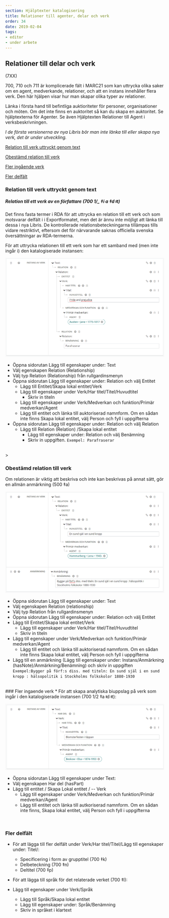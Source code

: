 ```yaml
---
section: Hjälptexter katalogisering
title: Relationer till agenter, delar och verk
order: 34
date: 2019-02-04
tags:
- editor
- under arbete
---
```


## Relationer till delar och verk 
(7XX)

700, 710 och 711 är komplicerade fält i MARC21 som kan uttrycka olika saker om en agent, medverkande, relationer, och att en instans innehåller flera verk. Den här hjälpen visar hur man skapar olika typer av relationer. 

Länka i första hand till befintliga auktioriteter för personer, organisationer och möten. Om det inte finns en auktoritet så kan du skapa en auktoritet. Se hjälptexterna för Agenter. Se även Hjälptexten Relationer till Agent i verksbeskrivningen.

*I de första versionerna av nya Libris bör man inte länka till eller skapa nya verk, det är under utveckling.*




[Relation till verk uttryckt genom text](#relation-till-verk-uttryckt-genom-text)

[Obestämd relation till verk](#obestämd-relation-till-verk)

[Fler ingående verk](#Fler_ingående-verk)

[Fler delfält](#Fler_delfält)

    

### Relation till verk uttryckt genom text 
##### Relation till ett verk av en författare (700 1/_ ‡i a  ‡d ǂt)
Det finns fasta termer i RDA för att uttrycka en relation till ett verk och som motsvarar delfält i i Exportformatet, men det är ännu inte möjligt att länka till dessa i nya Libris. De kontrollerade relationsbeteckningarna tillämpas tills vidare restriktivt, eftersom det för närvarande saknas officiella svenska översättningar av RDA-termerna.

För att uttrycka relationen till ett verk som har ett samband med (men inte ingår i) den katalogiserade instansen:

![Relation till ett verk av en författare](Relationverkauth.png) 

* Öppna sidorutan Lägg till egenskaper under: Text
* Välj egenskapen Relation (Relationship)
* Välj typ Relation (Relationship) från rullgardinsmenyn
* Öppna sidorutan Lägg till egenskaper under: Relation och välj Entitet
  * Lägg till Entitet/Skapa lokal entitet/Verk
  * Lägg till egenskaper under Verk/Har titel/Titel/Huvudtitel
    <BR>
    * Skriv in titeln
   * Lägg till egenskaper under Verk/Medverkan och funktion/Primär medverkan/Agent
     <BR>
    * Lägg till entitet och länka till auktoriserad namnform. Om en sådan inte finns Skapa lokal entitet, välj Person och fyll i uppgifterna
* Öppna sidorutan Lägg till egenskaper under: Relation och välj Relation
  * Lägg till Relation (Relation) /Skapa lokal entitet
    * Lägg till egenskaper under: Relation och välj Benämning
    * Skriv in uppgiften. ```Exempel: Parafraserar```

 <br/>>

### Obestämd relation till verk 
Om relationen är viktig att beskriva och inte kan beskrivas på annat sätt, gör en allmän anmärkning (500 ‡a)

![Obestämd relation till ett verk](Obestrelationverk.png) 

* Öppna sidorutan Lägg till egenskaper under: Text
* Välj egenskapen Relation (relationship)
* Välj typ Relation från rullgardinsmenyn
* Öppna sidorutan Lägg till egenskaper under: Relation och välj Entitet
* Lägg till Entitet/Skapa lokal entitet/Verk
  * Lägg till egenskaper under Verk/Har titel/Titel/Huvudtitel
  * Skriv in titeln
* Lägg till egenskaper under Verk/Medverkan och funktion/Primär medverkan/Agent
  * Lägg till entitet och länka till auktoriserad namnform. Om en sådan inte finns Skapa lokal entitet, välj Person och fyll i uppgifterna
* Lägg till en anmärkning (Lägg till egenskaper under: Instans/Anmärkning (hasNote)/Anmärkning/Benämning) och skriv in uppgiften
<br/>```Exempel:Bygger på förf:s diss. med titeln: En sund själ i en sund kropp : hälsopolitik i Stockholms folkskolor 1880-1930```

 
<br/>
### Fler ingaende verk
* För att skapa analytiska biuppslag på verk som ingår i den katalogiserade instansen (700 1/2 ‡a ǂd ǂt):


![Ingaende verk](Ingaendeverk.png) 
  * Öppna sidorutan Lägg till egenskaper under Text:
  * Välj egenskapen Har del (hasPart)
  * Lägg till entitet / Skapa Lokal entitet / -- Verk
    * Lägg till egenskaper under Verk/Medverkan och funktion/Primär medverkan/Agent
    * Lägg till entitet och länka till autkoriserad namnform. Om en sådan inte finns, Skapa lokal entitet, välj Person och fyll i uppgifterna
  

<br/> 
    
###  Fler delfält
* För att lägga till fler delfält under Verk/Har titel/Titel/Lägg till egenskaper under: Titel/:
  * Specificering i form av grupptitel (700 ‡k)
  * Delbeteckning (700 ‡n)
  * Deltitel (700 ‡p)
  
* För att lägga till språk för det relaterade verket (700 ‡l):
* Lägg till egenskaper under Verk/Språk
  * Lägg till Språk/Skapa lokal entitet
  * Lägg till egenskaper under: Språk/Benämning
  * Skriv in språket i klartext 

  
 
